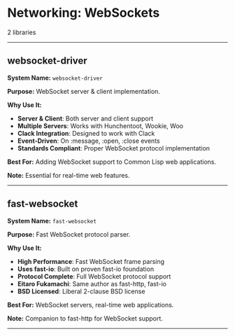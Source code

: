 # Networking: WebSockets

2 libraries

---

## websocket-driver

**System Name:** `websocket-driver`

**Purpose:** WebSocket server & client implementation.

**Why Use It:**
- **Server & Client**: Both server and client support
- **Multiple Servers**: Works with Hunchentoot, Wookie, Woo
- **Clack Integration**: Designed to work with Clack
- **Event-Driven**: On :message, :open, :close events
- **Standards Compliant**: Proper WebSocket protocol implementation

**Best For:** Adding WebSocket support to Common Lisp web applications.

**Note:** Essential for real-time web features.

---


## fast-websocket

**System Name:** `fast-websocket`

**Purpose:** Fast WebSocket protocol parser.

**Why Use It:**
- **High Performance**: Fast WebSocket frame parsing
- **Uses fast-io**: Built on proven fast-io foundation
- **Protocol Complete**: Full WebSocket protocol support
- **Eitaro Fukamachi**: Same author as fast-http, fast-io
- **BSD Licensed**: Liberal 2-clause BSD license

**Best For:** WebSocket servers, real-time web applications.

**Note:** Companion to fast-http for WebSocket support.

---


